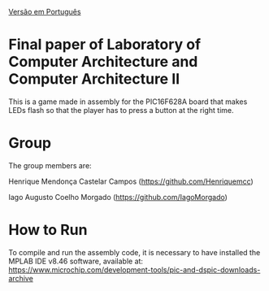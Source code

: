 [Versão em Português](https://github.com/Henriquemcc/Trabalho_Final-Laboratorio_de_Arquitetura_de_Computadores_e_Arquitetura_de_Computadores_II/blob/master/README.md)

# Final paper of Laboratory of Computer Architecture and Computer Architecture II
This is a game made in assembly for the PIC16F628A board that makes LEDs flash so that the player has to press a button at the right time.

# Group
The group members are:

Henrique Mendonça Castelar Campos (https://github.com/Henriquemcc)

Iago Augusto Coelho Morgado (https://github.com/IagoMorgado)

# How to Run
To compile and run the assembly code, it is necessary to have installed the MPLAB IDE v8.46 software, available at: 
https://www.microchip.com/development-tools/pic-and-dspic-downloads-archive
